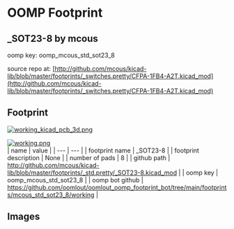 # OOMP Footprint  
## _SOT23-8  by mcous  
  
oomp key: oomp_mcous_std_sot23_8  
  
source repo at: [http://github.com/mcous/kicad-lib/blob/master/footprints/_switches.pretty/CFPA-1FB4-A2T.kicad_mod](http://github.com/mcous/kicad-lib/blob/master/footprints/_switches.pretty/CFPA-1FB4-A2T.kicad_mod)  
## Footprint  
  
[![working_kicad_pcb_3d.png](working_kicad_pcb_3d_600.png)](working_kicad_pcb_3d.png)  
  
[![working.png](working_600.png)](working.png)  
| name | value | 
| --- | --- | 
| footprint name | _SOT23-8 | 
| footprint description | None | 
| number of pads | 8 | 
| github path | http://github.com/mcous/kicad-lib/blob/master/footprints/_std.pretty/_SOT23-8.kicad_mod | 
| oomp key | oomp_mcous_std_sot23_8 | 
| oomp bot github | https://github.com/oomlout/oomlout_oomp_footprint_bot/tree/main/footprints/mcous_std_sot23_8/working | 
## Images  
